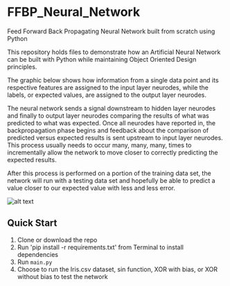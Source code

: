 # FFBP_Neural_Network
Feed Forward Back Propagating Neural Network built from scratch using Python

This repository holds files to demonstrate how an Artificial Neural Network can be built with Python while maintaining Object Oriented Design principles.

The graphic below shows how information from a single data point and its respective features are assigned to the input layer neurodes, while the labels, or expected values, are assigned to the output layer neurodes. 

The neural network sends a signal downstream to hidden layer neurodes and finally to output layer neurodes comparing the results of what was predicted to what was expected. Once all neurodes have reported in, the backpropagation phase begins and feedback about the comparison of predicted versus expected results is sent upstream to input layer neurodes. This process usually needs to occur many, many, many, times to incrementally allow the network to move closer to correctly predicting the expected results.

After this process is performed on a portion of the training data set, the network will run with a testing data set and hopefully be able to predict a value closer to our expected value with less and less error. 

![alt text](https://www.researchgate.net/profile/Montalee_Sasananan/publication/281271367/figure/fig2/AS:284441772609536@1444827611106/Feed-Forward-Neural-Network-with-Back-Propagation.png)


## Quick Start

1. Clone or download the repo
2. Run 'pip install -r requirements.txt' from Terminal to install dependencies
3. Run `main.py`
4. Choose to run the Iris.csv dataset, sin function, XOR with bias, or XOR without bias to test the network

